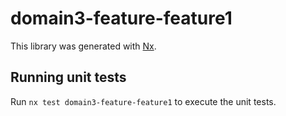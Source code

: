 # domain3-feature-feature1

This library was generated with [Nx](https://nx.dev).

## Running unit tests

Run `nx test domain3-feature-feature1` to execute the unit tests.

